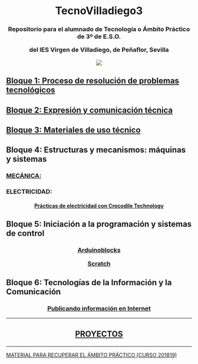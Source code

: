 <h1 align="center">TecnoVilladiego3</h1>

<h3 align="center"> Repositorio para el alumnado de Tecnología o Ámbito Práctico de 3º de E.S.O.

del IES Virgen de Villadiego,
de Peñaflor, Sevilla

![](imágenes/logo_fondo_transparente200x300.png)
</h3>

## [Bloque 1: Proceso de resolución de problemas tecnológicos](1Proceso/readme.md)

## [Bloque 2: Expresión y comunicación técnica](2Expresion/readme.md)

## [Bloque 3: Materiales de uso técnico](3Materiales/readme.md)

## Bloque 4: Estructuras y mecanismos: máquinas y sistemas

### [MECÁNICA:](4EstruMeca/Mecánica/readme.md)

### ELECTRICIDAD:

<h4 align="center">

[Prácticas de electricidad con Crocodile Technology](/4EstruMeca/Electricidad/practicas.md)

</h4>

## Bloque 5: Iniciación a la programación y sistemas de control

<h3 align="center">

[Arduinoblocks](5ProgSisCont/ArduinoBlocks/readme.md)

[Scratch](http://scratch.mit.edu)

</h3>


## Bloque 6: Tecnologías de la Información y la Comunicación

<h3 align="center">

[Publicando información en Internet](6TIC/internet.md)

</h3>

***
<h2 align="center">

[PROYECTOS](Proyectos/readme.md)

</h2>

***

[MATERIAL PARA RECUPERAR EL ÁMBITO PRÁCTICO (CURSO 201819)](Recupera3/apr3.md)
